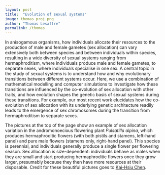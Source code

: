 ```yaml
---
layout: post
title:  "Evolution of sexual systems"
image: thomas_proj.png
author: "Thomas Lesaffre"
permalink: /thomas
---
```


In anisogamous organisms, how individuals allocate their resources to the production of male and female gametes (sex allocation) can vary extensively both between species and between individuals within species, resulting in a wide diversity of sexual systems ranging from hermaphroditism, where individuals produce male and female gametes, to separate sexes, where individuals specialise in one sex. A central topic in the study of sexual systems is to understand how and why evolutionary transitions between different systems occur. Here, we use a combination of mathematical modelling and computer simulations to investigate how these transitions are influenced by the co-evolution of sex allocation with other traits, and how evolution shapes the genetic basis of sexual systems during these transitions. For example, our most recent work elucidates how the co-evolution of sex allocation with its underlying genetic architecture readily leads to the emergence of sex chromosomes during the transition from hermaphroditism to separate sexes. 

The pictures at the top of the page show an example of sex allocation variation in the andromonoecious flowering plant *Pulsatilla alpina*, which produces hermaphroditic flowers (with both pistils and stamens, left-hand panel) and pure male flowers (stamens only, right-hand panel). This species is perennial, and individuals generally produce a single flower per flowering season. Sex allocation is size-dependent: individuals behave as males when they are small and start producing hermaphroditic flowers once they grow larger, presumably because they then have more resources at their disposable. Credit for these beautiful pictures goes to [Kai-Hsiu Chen](https://www.unil.ch/dee/en/home/menuguid/people/graduate-students/kai-hsiu-chen.html).

